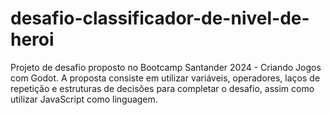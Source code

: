 # desafio-classificador-de-nivel-de-heroi
Projeto de desafio proposto no Bootcamp Santander 2024 - Criando Jogos com Godot. A proposta consiste em utilizar variáveis, operadores, laços de repetição e estruturas de decisões para completar o desafio, assim como utilizar JavaScript como linguagem.
